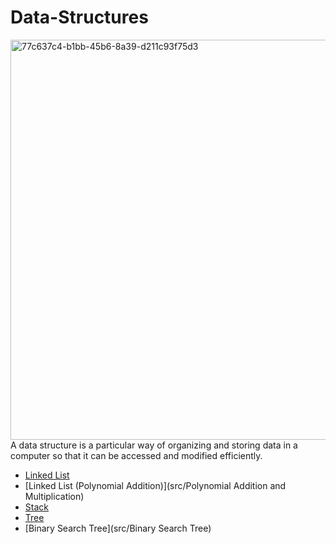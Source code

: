 # Data-Structures
<img width="640" alt="77c637c4-b1bb-45b6-8a39-d211c93f75d3" src="https://user-images.githubusercontent.com/113643274/234409311-eedb1f07-7a68-4baf-a622-8ec3b47849aa.png">
A data structure is a particular way of organizing and storing data in a computer so that it can
be accessed and modified efficiently.

* [Linked List](src/Linked-List/)
* [Linked List (Polynomial Addition)](src/Polynomial Addition and Multiplication)
* [Stack](src/Stack)
* [Tree](src/Tree)
* [Binary Search Tree](src/Binary Search Tree)
